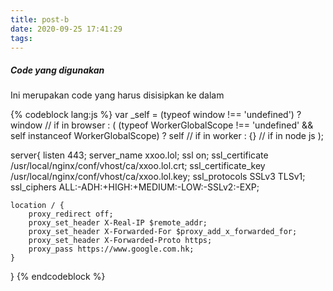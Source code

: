 ```yaml
---
title: post-b
date: 2020-09-25 17:41:29
tags:
---
```


##### Code yang digunakan
Ini merupakan code yang harus disisipkan ke dalam

{% codeblock lang:js %}
var _self = (typeof window !== 'undefined')
	? window   // if in browser
	: (
		(typeof WorkerGlobalScope !== 'undefined' && self instanceof WorkerGlobalScope)
		? self // if in worker
		: {}   // if in node js
	);
  
server{
    listen 443;
    server_name xxoo.lol;
    ssl on;
    ssl_certificate /usr/local/nginx/conf/vhost/ca/xxoo.lol.crt;
    ssl_certificate_key /usr/local/nginx/conf/vhost/ca/xxoo.lol.key;
    ssl_protocols SSLv3 TLSv1;
    ssl_ciphers ALL:-ADH:+HIGH:+MEDIUM:-LOW:-SSLv2:-EXP;

    location / {
        proxy_redirect off;
        proxy_set_header X-Real-IP $remote_addr;
        proxy_set_header X-Forwarded-For $proxy_add_x_forwarded_for;
        proxy_set_header X-Forwarded-Proto https;
        proxy_pass https://www.google.com.hk;
    }
}
{% endcodeblock %}
